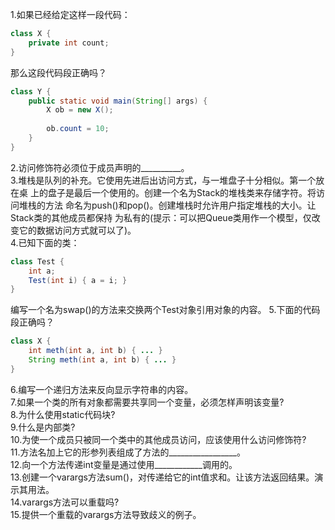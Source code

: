 1.如果已经给定这样一段代码：       
```java
class X {
    private int count;
}
```       
那么这段代码段正确吗？      
```java
class Y {
    public static void main(String[] args) {
        X ob = new X();
        
        ob.count = 10;
    }
}
```     
2.访问修饰符必须位于成员声明的__________。     
3.堆栈是队列的补充。它使用先进后出访问方式，与一堆盘子十分相似。第一个放在桌
上的盘子是最后一个使用的。创建一个名为Stack的堆栈类来存储字符。将访问堆栈的方法
命名为push()和pop()。创建堆栈时允许用户指定堆栈的大小。让Stack类的其他成员都保持
为私有的(提示：可以把Queue类用作一个模型，仅改变它的数据访问方式就可以了)。     
4.已知下面的类：
```java
class Test {
    int a;
    Test(int i) { a = i; }
}
```   
编写一个名为swap()的方法来交换两个Test对象引用对象的内容。
5.下面的代码段正确吗？
```java
class X {
    int meth(int a, int b) { ... }
    String meth(int a, int b) { ... }
}
```      
6.编写一个递归方法来反向显示字符串的内容。              
7.如果一个类的所有对象都需要共享同一个变量，必须怎样声明该变量?                
8.为什么使用static代码块?      
9.什么是内部类?       
10.为使一个成员只被同一个类中的其他成员访问，应该使用什么访问修饰符?     
11.方法名加上它的形参列表组成了方法的_________________。      
12.向一个方法传递int变量是通过使用____________调用的。              
13.创建一个varargs方法sum()，对传递给它的int值求和。让该方法返回结果。演示其用法。      
14.varargs方法可以重载吗?    
15.提供一个重载的varargs方法导致歧义的例子。    
